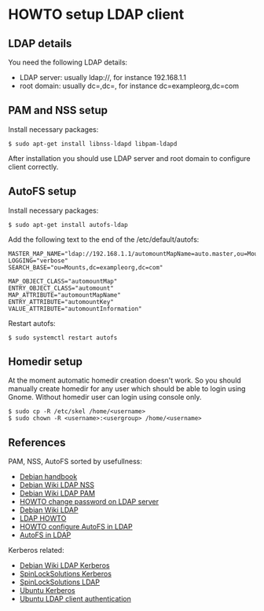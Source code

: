 # HOWTO setup LDAP client

## LDAP details

You need the following LDAP details:

* LDAP server: usually ldap://<ip>, for instance 192.168.1.1
* root domain: usually dc=<organization>,dc=<country>, for instance dc=exampleorg,dc=com

## PAM and NSS setup

Install necessary packages:

```
$ sudo apt-get install libnss-ldapd libpam-ldapd
```

After installation you should use LDAP server and root domain to configure client correctly.

## AutoFS setup

Install necessary packages:

```
$ sudo apt-get install autofs-ldap
```

Add the following text to the end of the /etc/default/autofs:

    MASTER_MAP_NAME="ldap://192.168.1.1/automountMapName=auto.master,ou=Mounts,dc=exampleorg,dc=com"
    LOGGING="verbose"
    SEARCH_BASE="ou=Mounts,dc=exampleorg,dc=com"
    
    MAP_OBJECT_CLASS="automountMap"
    ENTRY_OBJECT_CLASS="automount"
    MAP_ATTRIBUTE="automountMapName"
    ENTRY_ATTRIBUTE="automountKey"
    VALUE_ATTRIBUTE="automountInformation"

Restart autofs:

```
$ sudo systemctl restart autofs
```

## Homedir setup

At the moment automatic homedir creation doesn't work.
So you should manually create homedir for any user which should be able to login using Gnome.
Without homedir user can login using console only.

```
$ sudo cp -R /etc/skel /home/<username>
$ sudo chown -R <username>:<usergroup> /home/<username>
```

## References

PAM, NSS, AutoFS sorted by usefullness:
- [Debian handbook](https://debian-handbook.info/browse/stable/sect.ldap-directory.html)
- [Debian Wiki LDAP NSS](https://wiki.debian.org/LDAP/NSS)
- [Debian Wiki LDAP PAM](https://wiki.debian.org/LDAP/PAM)
- [HOWTO change password on LDAP server](https://www.digitalocean.com/community/tutorials/how-to-change-account-passwords-on-an-openldap-server)
- [Debian Wiki LDAP](https://wiki.debian.org/LDAP)
- [LDAP HOWTO](http://www.tldp.org/HOWTO/LDAP-HOWTO/)
- [HOWTO configure AutoFS in LDAP](http://sadiquepp.blogspot.com/2009/02/how-to-configure-autofs-maps-in-ldap.html)
- [AutoFS in LDAP](https://help.ubuntu.com/community/AutofsLDAP)

Kerberos related:
- [Debian Wiki LDAP Kerberos](https://wiki.debian.org/LDAP/Kerberos)
- [SpinLockSolutions Kerberos](http://techpubs.spinlocksolutions.com/dklar/kerberos.html)
- [SpinLockSolutions LDAP](http://techpubs.spinlocksolutions.com/dklar/ldap.html)
- [Ubuntu Kerberos](https://help.ubuntu.com/community/Kerberos)
- [Ubuntu LDAP client authentication](https://help.ubuntu.com/community/LDAPClientAuthentication)

